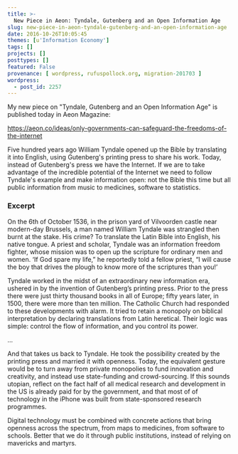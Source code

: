 ```yaml
---
title: >-
  New Piece in Aeon: Tyndale, Gutenberg and an Open Information Age
slug: new-piece-in-aeon-tyndale-gutenberg-and-an-open-information-age
date: 2016-10-26T10:05:45
themes: [u'Information Economy']
tags: []
projects: []
posttypes: []
featured: False
provenance: [ wordpress, rufuspollock.org, migration-201703 ]
wordpress:
  - post_id: 2257
---
```


My new piece on "Tyndale, Gutenberg and an Open Information Age" is published today in Aeon Magazine:

<https://aeon.co/ideas/only-governments-can-safeguard-the-freedoms-of-the-internet>

Five hundred years ago William Tyndale opened up the Bible by translating it into English, using Gutenberg's printing press to share his work. Today, instead of Gutenberg's press we have the Internet. If we are to take advantage of the incredible potential of the Internet we need to follow Tyndale's example and make information open: not the Bible this time but all public information from music to medicines, software to statistics.

### Excerpt

On the 6th of October 1536, in the prison yard of Vilvoorden castle near modern-day Brussels, a man named William Tyndale was strangled then burnt at the stake. His crime? To translate the Latin Bible into English, his native tongue. A priest and scholar, Tyndale was an information freedom fighter, whose mission was to open up the scripture for ordinary men and women. ‘If God spare my life,” he reportedly told a fellow priest, “I will cause the boy that drives the plough to know more of the scriptures than you!’

Tyndale worked in the midst of an extraordinary new information era, ushered in by the invention of Gutenberg’s printing press. Prior to the press there were just thirty thousand books in all of Europe; fifty years later, in 1500, there were more than ten million. The Catholic Church had responded to these developments with alarm. It tried to retain a monopoly on biblical interpretation by declaring translations from Latin heretical. Their logic was simple: control the flow of information, and you control its power.

... 

And that takes us back to Tyndale. He took the possibility created by the printing press and married it with openness. Today, the equivalent gesture would be to turn away from private monopolies to fund innovation and creativity, and instead use state-funding and crowd-sourcing. If this sounds utopian, reflect on the fact half of all medical research and development in the US is already paid for by the government, and that most of of technology in the iPhone was built from state-sponsored research programmes. 

Digital technology must be combined with concrete actions that bring openness across the spectrum, from maps to medicines, from software to schools. Better that we do it through public institutions, instead of relying on mavericks and martyrs.

